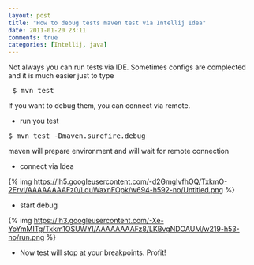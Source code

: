```yaml
---
layout: post
title: "How to debug tests maven test via Intellij Idea"
date: 2011-01-20 23:11
comments: true
categories: [Intellij, java]
---
```

Not always you can run tests via IDE. Sometimes configs are complected and it is much easier just to type
<pre> $ mvn test </pre>

If you want to debug them, you can connect via remote. <br/>
<!--more-->

* run you test <br/>
<pre>$ mvn test -Dmaven.surefire.debug </pre>
maven will prepare environment and will wait for remote connection <br/>

* connect via Idea <br/>

{% img https://lh5.googleusercontent.com/-d2GmgIvfhOQ/TxkmO-2ErvI/AAAAAAAAFz0/LduWaxnFOpk/w694-h592-no/Untitled.png %} <br/>

* start debug <br/>

{% img https://lh3.googleusercontent.com/-Xe-YoYmMITg/Txkm1OSUWYI/AAAAAAAAFz8/LKBvgNDOAUM/w219-h53-no/run.png %}<br/>

* Now test will stop at your breakpoints. Profit!
